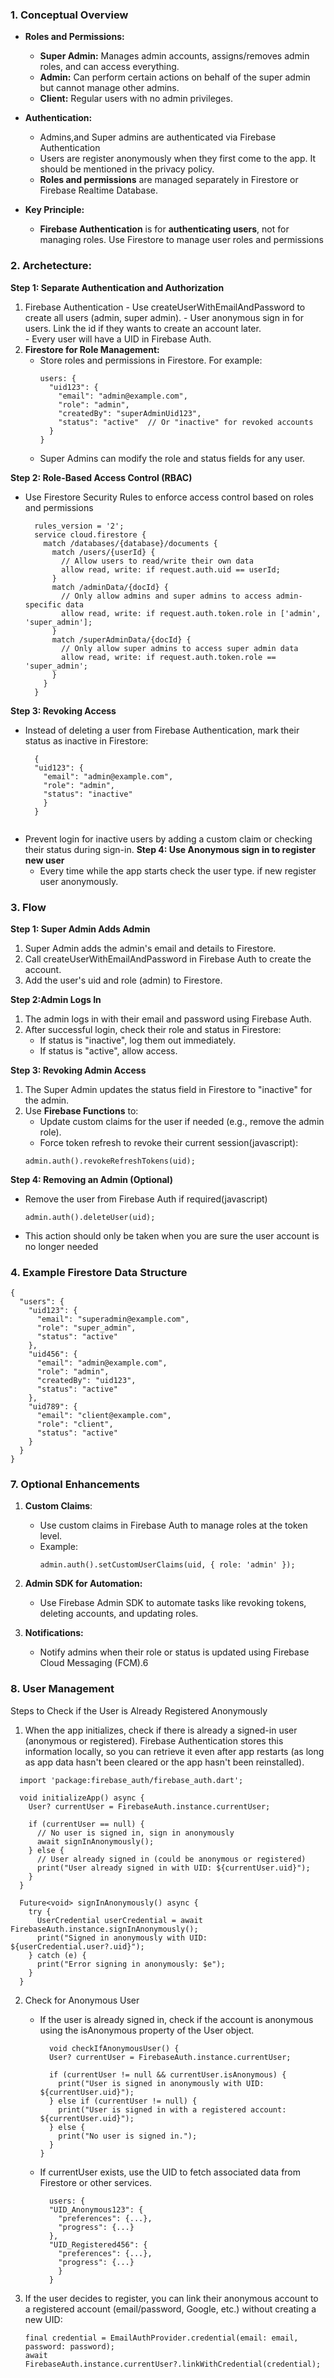 ### 1. Conceptual Overview
- **Roles and Permissions:**

  - **Super Admin:** Manages admin accounts, assigns/removes admin roles, and can access everything.
  - **Admin:** Can perform certain actions on behalf of the super admin but cannot manage other admins.
  - **Client:** Regular users with no admin privileges.
- **Authentication:**

  - Admins,and Super admins are authenticated via Firebase Authentication
  - Users are register anonymously when they first come to the app. It should be mentioned in the privacy policy. 
  - **Roles and permissions** are managed separately in Firestore or Firebase Realtime Database.
- **Key Principle:**

  - **Firebase Authentication** is for **authenticating users**, not for managing roles. Use Firestore to manage user roles and permissions
  
### 2. Archetecture:
  **Step 1: Separate Authentication and Authorization**
  1. Firebase Authentication
    - Use createUserWithEmailAndPassword to create all users (admin, super admin).
    - User anonymous sign in for users. Link the id if they wants to create an account later.  
    - Every user will have a UID in Firebase Auth.
  3. **Firestore for Role Management:**
      - Store roles and permissions in Firestore. For example:
        ```
        users: {
          "uid123": {
            "email": "admin@example.com",
            "role": "admin",
            "createdBy": "superAdminUid123",
            "status": "active"  // Or "inactive" for revoked accounts
          }
        }
        ```
      - Super Admins can modify the role and status fields for any user.

**Step 2: Role-Based Access Control (RBAC)**
  - Use Firestore Security Rules to enforce access control based on roles and permissions
    ```
      rules_version = '2';
      service cloud.firestore {
        match /databases/{database}/documents {
          match /users/{userId} {
            // Allow users to read/write their own data
            allow read, write: if request.auth.uid == userId;
          }
          match /adminData/{docId} {
            // Only allow admins and super admins to access admin-specific data
            allow read, write: if request.auth.token.role in ['admin', 'super_admin'];
          }
          match /superAdminData/{docId} {
            // Only allow super admins to access super admin data
            allow read, write: if request.auth.token.role == 'super_admin';
          }
        }
      }

    ```

**Step 3: Revoking Access**
  - Instead of deleting a user from Firebase Authentication, mark their status as inactive in Firestore:
    ```
      {
      "uid123": {
        "email": "admin@example.com",
        "role": "admin",
        "status": "inactive"
        }
      }
  
    ```
  - Prevent login for inactive users by adding a custom claim or checking their status during sign-in.
**Step 4: Use Anonymous sign in to register new user**
    - Every time while the app starts check the user type. if new register user anonymously.

### 3. **Flow**
**Step 1: Super Admin Adds Admin**
  1. Super Admin adds the admin's email and details to Firestore.
  2. Call createUserWithEmailAndPassword in Firebase Auth to create the account.
  3. Add the user's uid and role (admin) to Firestore.
     
**Step 2:Admin Logs In**
  1. The admin logs in with their email and password using Firebase Auth.
  2. After successful login, check their role and status in Firestore:
      - If status is "inactive", log them out immediately.
      - If status is "active", allow access.
     
**Step 3: Revoking Admin Access**
  1. The Super Admin updates the status field in Firestore to "inactive" for the admin.
  2. Use **Firebase Functions** to:
      - Update custom claims for the user if needed (e.g., remove the admin role).
      - Force token refresh to revoke their current session(javascript):
      ```
      admin.auth().revokeRefreshTokens(uid);
      ```


**Step 4: Removing an Admin (Optional)**
  - Remove the user from Firebase Auth if required(javascript)
    ```
    admin.auth().deleteUser(uid);
    ```
  - This action should only be taken when you are sure the user account is no longer needed
### 4. Example Firestore Data Structure
```
{
  "users": {
    "uid123": {
      "email": "superadmin@example.com",
      "role": "super_admin",
      "status": "active"
    },
    "uid456": {
      "email": "admin@example.com",
      "role": "admin",
      "createdBy": "uid123",
      "status": "active"
    },
    "uid789": {
      "email": "client@example.com",
      "role": "client",
      "status": "active"
    }
  }
}

```
### 7. Optional Enhancements
1. **Custom Claims**:
    - Use custom claims in Firebase Auth to manage roles at the token level.
    - Example:
      ```
      admin.auth().setCustomUserClaims(uid, { role: 'admin' });
      ```
      
3. **Admin SDK for Automation:**
   - Use Firebase Admin SDK to automate tasks like revoking tokens, deleting accounts, and updating roles.
5. **Notifications:**
    - Notify admins when their role or status is updated using Firebase Cloud Messaging (FCM).6

### 8. User Management
Steps to Check if the User is Already Registered Anonymously  
1. When the app initializes, check if there is already a signed-in user (anonymous or registered). Firebase Authentication stores this information locally, so you can retrieve it even after app restarts (as long as app data hasn't been cleared or the app hasn't been reinstalled).
  ```
    import 'package:firebase_auth/firebase_auth.dart';
    
    void initializeApp() async {
      User? currentUser = FirebaseAuth.instance.currentUser;
    
      if (currentUser == null) {
        // No user is signed in, sign in anonymously
        await signInAnonymously();
      } else {
        // User already signed in (could be anonymous or registered)
        print("User already signed in with UID: ${currentUser.uid}");
      }
    }
    
    Future<void> signInAnonymously() async {
      try {
        UserCredential userCredential = await FirebaseAuth.instance.signInAnonymously();
        print("Signed in anonymously with UID: ${userCredential.user?.uid}");
      } catch (e) {
        print("Error signing in anonymously: $e");
      }
    }
  ```
2. Check for Anonymous User
    - If the user is already signed in, check if the account is anonymous using the isAnonymous property of the User object.
        ```
          void checkIfAnonymousUser() {
          User? currentUser = FirebaseAuth.instance.currentUser;
        
          if (currentUser != null && currentUser.isAnonymous) {
            print("User is signed in anonymously with UID: ${currentUser.uid}");
          } else if (currentUser != null) {
            print("User is signed in with a registered account: ${currentUser.uid}");
          } else {
            print("No user is signed in.");
          }
        }

        ```
    - If currentUser exists, use the UID to fetch associated data from Firestore or other services.
      ```
        users: {
        "UID_Anonymous123": {
          "preferences": {...},
          "progress": {...}
        },
        "UID_Registered456": {
          "preferences": {...},
          "progress": {...}
          }
        }
      ```

3. If the user decides to register, you can link their anonymous account to a registered account (email/password, Google, etc.) without creating a new UID:
    ```
    final credential = EmailAuthProvider.credential(email: email, password: password);
    await FirebaseAuth.instance.currentUser?.linkWithCredential(credential);

    ```








  
